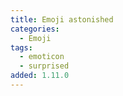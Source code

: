 ```yaml
---
title: Emoji astonished
categories:
  - Emoji
tags:
  - emoticon
  - surprised
added: 1.11.0
---
```

